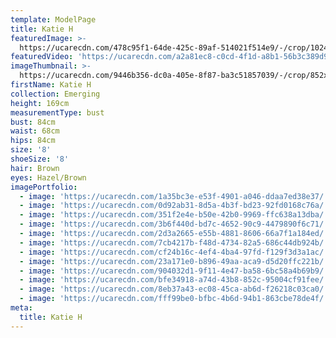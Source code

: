 ```yaml
---
template: ModelPage
title: Katie H
featuredImage: >-
  https://ucarecdn.com/478c95f1-64de-425c-89af-514021f514e9/-/crop/1024x618/0,0/-/preview/
featuredVideo: 'https://ucarecdn.com/a2a81ec8-c0cd-4f1d-a8b1-56b3c389d9b1/'
imageThumbnail: >-
  https://ucarecdn.com/9446b356-dc0a-405e-8f87-ba3c51857039/-/crop/852x1213/92,0/-/preview/
firstName: Katie H
collection: Emerging
height: 169cm
measurementType: bust
bust: 84cm
waist: 68cm
hips: 84cm
size: '8'
shoeSize: '8'
hair: Brown
eyes: Hazel/Brown
imagePortfolio:
  - image: 'https://ucarecdn.com/1a35bc3e-e53f-4901-a046-ddaa7ed38e37/'
  - image: 'https://ucarecdn.com/0d92ab31-8d5a-4b3f-bd23-92fd0168c76a/'
  - image: 'https://ucarecdn.com/351f2e4e-b50e-42b0-9969-ffc638a13dba/'
  - image: 'https://ucarecdn.com/3b6f440d-bd7c-4652-90c9-4479890f6c71/'
  - image: 'https://ucarecdn.com/2d3a2665-e55b-4881-8606-66a7f1a184ed/'
  - image: 'https://ucarecdn.com/7cb4217b-f48d-4734-82a5-686c44db924b/'
  - image: 'https://ucarecdn.com/cf24b16c-4ef4-4ba4-97fd-f129f3d3a1ac/'
  - image: 'https://ucarecdn.com/23a171e0-b896-49aa-aca9-d5d20ffc221b/'
  - image: 'https://ucarecdn.com/904032d1-9f11-4e47-ba58-6bc58a4b69b9/'
  - image: 'https://ucarecdn.com/bfe34918-a74d-43b8-852c-95004cf91fee/'
  - image: 'https://ucarecdn.com/8eb37a43-ec08-45ca-ab6d-f26218c03ca0/'
  - image: 'https://ucarecdn.com/fff99be0-bfbc-4b6d-94b1-863cbe78de4f/'
meta:
  title: Katie H
---
```


